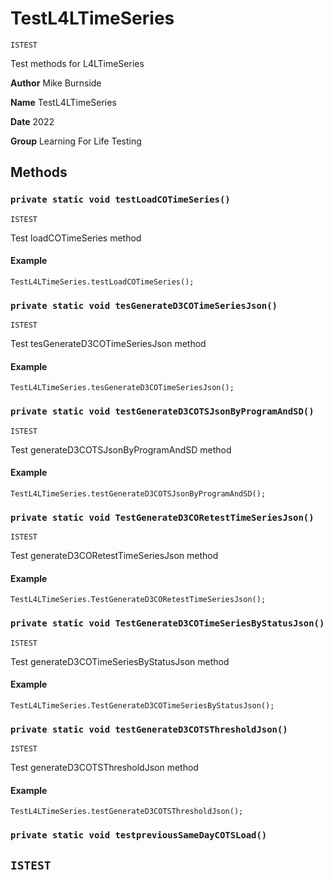 # TestL4LTimeSeries

`ISTEST`

Test methods for L4LTimeSeries


**Author** Mike Burnside


**Name** TestL4LTimeSeries


**Date** 2022


**Group** Learning For Life Testing

## Methods
### `private static void testLoadCOTimeSeries()`

`ISTEST`

Test loadCOTimeSeries method

#### Example
```apex
TestL4LTimeSeries.testLoadCOTimeSeries();
```


### `private static void tesGenerateD3COTimeSeriesJson()`

`ISTEST`

Test tesGenerateD3COTimeSeriesJson method

#### Example
```apex
TestL4LTimeSeries.tesGenerateD3COTimeSeriesJson();
```


### `private static void testGenerateD3COTSJsonByProgramAndSD()`

`ISTEST`

Test generateD3COTSJsonByProgramAndSD method

#### Example
```apex
TestL4LTimeSeries.testGenerateD3COTSJsonByProgramAndSD();
```


### `private static void TestGenerateD3CORetestTimeSeriesJson()`

`ISTEST`

Test generateD3CORetestTimeSeriesJson method

#### Example
```apex
TestL4LTimeSeries.TestGenerateD3CORetestTimeSeriesJson();
```


### `private static void TestGenerateD3COTimeSeriesByStatusJson()`

`ISTEST`

Test generateD3COTimeSeriesByStatusJson method

#### Example
```apex
TestL4LTimeSeries.TestGenerateD3COTimeSeriesByStatusJson();
```


### `private static void testGenerateD3COTSThresholdJson()`

`ISTEST`

Test generateD3COTSThresholdJson method

#### Example
```apex
TestL4LTimeSeries.testGenerateD3COTSThresholdJson();
```


### `private static void testpreviousSameDayCOTSLoad()`

`ISTEST`
---
